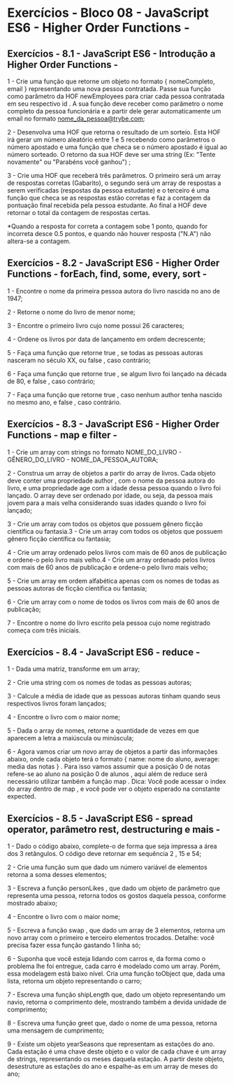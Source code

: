 # Exercícios - Bloco 08 - JavaScript ES6 - Higher Order Functions -

## Exercícios - 8.1 - JavaScript ES6 - Introdução a Higher Order Functions -

1 - Crie uma função que retorne um objeto no formato { nomeCompleto, email } representando uma nova pessoa contratada. Passe sua função como parâmetro da HOF newEmployees para criar cada pessoa contratada em seu respectivo id . A sua função deve receber como parâmetro o nome completo da pessoa funcionária e a partir dele gerar automaticamente um email no formato nome_da_pessoa@trybe.com;

2 - Desenvolva uma HOF que retorna o resultado de um sorteio. Esta HOF irá gerar um número aleatório entre 1 e 5 recebendo como parâmetros o número apostado e uma função que checa se o número apostado é igual ao número sorteado. O retorno da sua HOF deve ser uma string (Ex: "Tente novamente" ou "Parabéns você ganhou")
;

3 - Crie uma HOF que receberá três parâmetros. O primeiro será um array de respostas corretas (Gabarito), o segundo será um array de respostas a serem verificadas (respostas da pessoa estudante) e o terceiro é uma função que checa se as respostas estão corretas e faz a contagem da pontuação final recebida pela pessoa estudante. Ao final a HOF deve retornar o total da contagem de respostas certas.

*Quando a resposta for correta a contagem sobe 1 ponto, quando for incorreta desce 0.5 pontos, e quando não houver resposta ("N.A") não altera-se a contagem.


## Exercícios - 8.2 - JavaScript ES6 - Higher Order Functions - forEach, find, some, every, sort -

1 -  Encontre o nome da primeira pessoa autora do livro nascida no ano de 1947;

2 - Retorne o nome do livro de menor nome;

3 - Encontre o primeiro livro cujo nome possui 26 caracteres;

4 - Ordene os livros por data de lançamento em ordem decrescente;

5 - Faça uma função que retorne true , se todas as pessoas autoras nasceram no século XX, ou false , caso contrário;

6 - Faça uma função que retorne true , se algum livro foi lançado na década de 80, e false , caso contrário;

7 - Faça uma função que retorne true , caso nenhum author tenha nascido no mesmo ano, e false , caso contrário.


## Exercícios - 8.3 - JavaScript ES6 - Higher Order Functions - map e filter -

1 - Crie um array com strings no formato NOME_DO_LIVRO - GÊNERO_DO_LIVRO - NOME_DA_PESSOA_AUTORA;

2 - Construa um array de objetos a partir do array de livros. Cada objeto deve conter uma propriedade author , com o nome da pessoa autora do livro, e uma propriedade age com a idade dessa pessoa quando o livro foi lançado. O array deve ser ordenado por idade, ou seja, da pessoa mais jovem para a mais velha considerando suas idades quando o livro foi lançado;

3 - Crie um array com todos os objetos que possuem gênero ficção científica ou fantasia.3 - Crie um array com todos os objetos que possuem gênero ficção científica ou fantasia;

4 - Crie um array ordenado pelos livros com mais de 60 anos de publicação e ordene-o pelo livro mais velho.4 - Crie um array ordenado pelos livros com mais de 60 anos de publicação e ordene-o pelo livro mais velho;

5 - Crie um array em ordem alfabética apenas com os nomes de todas as pessoas autoras de ficção científica ou fantasia;

6 - Crie um array com o nome de todos os livros com mais de 60 anos de publicação;

7 - Encontre o nome do livro escrito pela pessoa cujo nome registrado começa com três iniciais.


## Exercícios - 8.4 - JavaScript ES6 - reduce -

1 - Dada uma matriz, transforme em um array;

2 - Crie uma string com os nomes de todas as pessoas autoras;

3 - Calcule a média de idade que as pessoas autoras tinham quando seus respectivos livros foram lançados;

4 - Encontre o livro com o maior nome;

5 - Dada o array de nomes, retorne a quantidade de vezes em que aparecem a letra a maiúscula ou minúscula;

6 - Agora vamos criar um novo array de objetos a partir das informações abaixo, onde cada objeto terá o formato { name: nome do aluno, average: media das notas } . Para isso vamos assumir que a posição 0 de notas refere-se ao aluno na posição 0 de alunos , aqui além de reduce será necessário utilizar também a função map . Dica: Você pode acessar o index do array dentro de map , e você pode ver o objeto esperado na constante expected.


## Exercícios - 8.5 - JavaScript ES6 - spread operator, parâmetro rest, destructuring e mais -

1 - Dado o código abaixo, complete-o de forma que seja impressa a área dos 3 retângulos. O código deve retornar em sequência 2 , 15 e 54;

2 - Crie uma função sum que dado um número variável de elementos retorna a soma desses elementos;

3 - Escreva a função personLikes , que dado um objeto de parâmetro que representa uma pessoa, retorna todos os gostos daquela pessoa, conforme mostrado abaixo;

4 - Encontre o livro com o maior nome;

5 - Escreva a função swap , que dado um array de 3 elementos, retorna um novo array com o primeiro e terceiro elementos trocados. Detalhe: você precisa fazer essa função gastando 1 linha só;

6 - Suponha que você esteja lidando com carros e, da forma como o problema lhe foi entregue, cada carro é modelado como um array. Porém, essa modelagem está baixo nível. Cria uma função toObject que, dada uma lista, retorna um objeto representando o carro;

7 - Escreva uma função shipLength que, dado um objeto representando um navio, retorna o comprimento dele, mostrando também a devida unidade de comprimento;

8 - Escreva uma função greet que, dado o nome de uma pessoa, retorna uma mensagem de cumprimento;

9 - Existe um objeto yearSeasons que representam as estações do ano. Cada estação é uma chave deste objeto e o valor de cada chave é um array de strings, representando os meses daquela estação. A partir deste objeto, desestruture as estações do ano e espalhe-as em um array de meses do ano;
